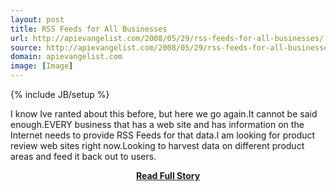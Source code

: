 ```yaml
---
layout: post
title: RSS Feeds for All Businesses
url: http://apievangelist.com/2008/05/29/rss-feeds-for-all-businesses/
source: http://apievangelist.com/2008/05/29/rss-feeds-for-all-businesses/
domain: apievangelist.com
image: [Image]
---
```

{% include JB/setup %}<p>I know Ive ranted about this before, but here we go again.It cannot be said enough.EVERY business that has a web site and has information on the Internet needs to provide RSS Feeds for that data.I am looking for product review web sites right now.Looking to harvest data on different product areas and feed it back out to users.</p>
<center><p><a href="http://apievangelist.com/2008/05/29/rss-feeds-for-all-businesses/" style='padding:25px; font-sze:18px; font-weight: bold;'>Read Full Story</a></p></center>
